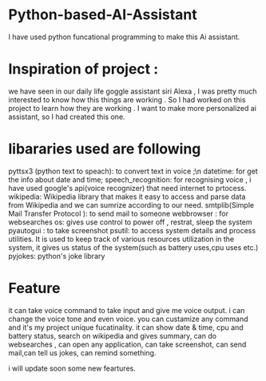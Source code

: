 # Python-based-AI-Assistant

I have used python funcational programming to make this Ai assistant.

# Inspiration of project : 
we have seen in our daily life goggle assistant siri Alexa , I was pretty much interested  to know how this things are working . So I had worked on this project to learn how they are working . I want to make more personalized ai assistant, so I had created this one.

# libararies used are following
pyttsx3 (python text to speach): to convert text in voice ;\n
datetime: for get the info about date and time;
speech_recognition: for recognising  voice , i have used google's api(voice recognizer) that need internet to prtocess.
wikipedia: Wikipedia library  that makes it easy to access and parse data from Wikipedia and we can sumrize according to our need.
smtplib(Simple Mail Transfer Protocol ): to send mail to someone 
webbrowser : for websearches
os: gives use control to power off , restrat, sleep the system 
pyautogui : to take screenshot
psutil: to access system details and process utilities. It is used to keep track of various resources utilization in the system, it gives us status of the system(such as battery uses,cpu uses etc.)
pyjokes: python's joke library


# Feature 
it can take voice command to take input and give me voice output. i can change the voice tone and even voice. you can custamize any command and it's my project unique fucatinality. 
it can show date & time, cpu and battery status, search on wikipedia and gives summary, can do websearches , can open any application, can take screenshot, can send mail,can tell us jokes, can remind something.

i will update soon some new feartures.

